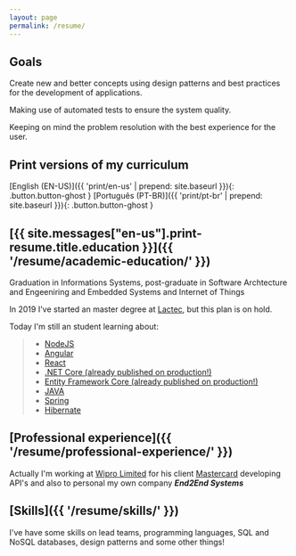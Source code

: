 ```yaml
---
layout: page
permalink: /resume/
---
```


## Goals

Create new and better concepts using design patterns and best practices for the development of applications.

Making use of automated tests to ensure the system quality.

Keeping on mind the problem resolution with the best experience for the user.

## Print versions of my curriculum

[English (EN-US)]({{ 'print/en-us'  | prepend: site.baseurl }}){: .button.button-ghost }
[Português (PT-BR)]({{ 'print/pt-br'  | prepend: site.baseurl }}){: .button.button-ghost }

## [{{ site.messages["en-us"].print-resume.title.education }}]({{ '/resume/academic-education/' }})

Graduation in Informations Systems, post-graduate in Software Archtecture and Engeeniring and Embedded Systems and Internet of Things

In 2019 I've started an master degree at [Lactec](http://www.lactec.org.br/submenu-capacitacao/mestrado-profissional/), but this plan is on hold.

Today I'm still an student learning about:

> * [NodeJS](https://nodejs.org/en/)
> * [Angular](https://angular.io/)
> * [React](https://reactjs.org/)
> * [.NET Core (already published on production!)](https://docs.microsoft.com/pt-br/dotnet/core/)
> * [Entity Framework Core (already published on production!)](https://docs.microsoft.com/pt-br/ef/core/)
> * [JAVA](https://www.java.com/pt_BR)
> * [Spring](https://spring.io)
> * [Hibernate](hibernate.org)


## [Professional experience]({{ '/resume/professional-experience/' }})

Actually I'm working at [Wipro Limited](https://www.wipro.com/) for his client [Mastercard](https://www.mastercard.com.br/pt-br.html) developing API's and also to personal my own company ***End2End Systems***

## [Skills]({{ '/resume/skills/' }})

I've have some skills on lead teams, programming languages, SQL and NoSQL databases, design patterns and some other things!
